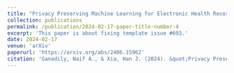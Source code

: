 ```yaml
---
title: "Privacy Preserving Machine Learning for Electronic Health Records using Federated Learning and Differential Privacy"
collection: publications
permalink: /publication/2024-02-17-paper-title-number-4
excerpt: 'This paper is about fixing template issue #693.'
date: 2024-02-17
venue: 'arXiv'
paperurl: 'https://arxiv.org/abs/2406.15962'
citation: 'Ganadily, Naif A., & Xia, Han J. (2024). &quot;Privacy Preserving Machine Learning for Electronic Health Records using Federated Learning and Differential Privacy.&quot; <i>arXiv</i>.'
---
```


